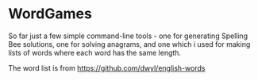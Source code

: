 # WordGames

So far just a few simple command-line tools - one for generating Spelling Bee solutions, one for solving anagrams, and one which i used for making lists of words where each word has the same length.

The word list is from https://github.com/dwyl/english-words
